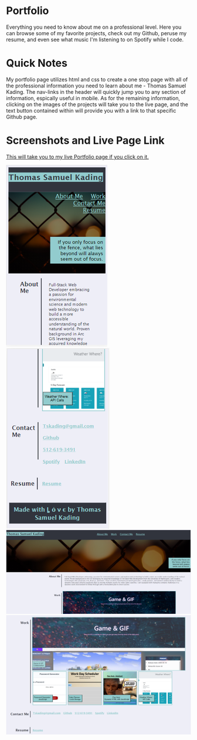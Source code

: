 # Portfolio
Everything you need to know about me on a professional level.  Here you can browse some of my favorite projects, check out my Github, peruse my resume, and even see what music I'm listening to on Spotify while I code.  

# Quick Notes
My portfolio page utilizes html and css to create a one stop page with all of the professional information you need to learn about me - Thomas Samuel Kading.  The nav-links in the header will quickly jump you to any section of information, espically useful in mobile.  As for the remaining information, clicking on the images of the projects will take you to the live page, and the text button contained within will provide you with a link to that specific Github page.  

# Screenshots and Live Page Link
[This will take you to my live Portfolio page if you click on it.](https://tskading.github.io/Portfolio/)

![Mobile Portfolio 1/2](images\livePageMobileTop.png) 
![Mobile Portfolio 2/2](images\livePageMobileBottom.png)
![Desktop Portfolio 1/2](images\livePageTop.png)
![Desktop Portfolio 2/2](images\livePageBottom.png)